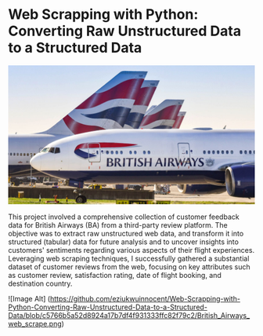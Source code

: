 # Web Scrapping with Python: Converting Raw Unstructured Data to a Structured Data

![Image Alt](https://github.com/eziukwuinnocent/Web-Scrapping-with-Python-Converting-Raw-Unstructured-Data-to-a-Structured-Data/blob/e7fc0adc6e42573035978c4d46820fcc1c8b0558/british-airways.jpg)

This project involved a comprehensive collection of customer feedback data for British Airways (BA) from a third-party review platform. The objective was to extract raw unstructured web data, and transform it into structured (tabular) data for future analysis and to uncover insights into customers' sentiments regarding various aspects of their flight experiences. Leveraging web scraping techniques, I successfully gathered a substantial dataset of customer reviews from the web, focusing on key attributes such as customer review, satisfaction rating, date of flight booking, and destination country.

![Image Alt] (https://github.com/eziukwuinnocent/Web-Scrapping-with-Python-Converting-Raw-Unstructured-Data-to-a-Structured-Data/blob/c5766b5a52d8924a17b7df4f931333ffc82f79c2/British_Airways_web_scrape.png)
